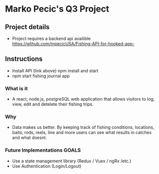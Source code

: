# Marko Pecic's Q3 Project 
## Project details 
   * Project requires a backend api availible https://github.com/mpecicUSA/Fishing-API-for-hooked-app-
## Instructions 
   * Install API (link above) npm install and start 
   * npm start fishing journal app 
### What is it
   * A react, node.js, postgreSQL web application that allows visitors to log, view, edit and detelete their fishing trips.
### Why
   * Data makes us better. By keeping track of fishing conditions, locations, baits, rods, reels, line and more users can see what results in catches and what doesnt. 



### Future Implementations GOALS
   * Use a state management library (Redux / Vuex / ngRx /etc.)
   * Use Authentication (Login/Logout)


